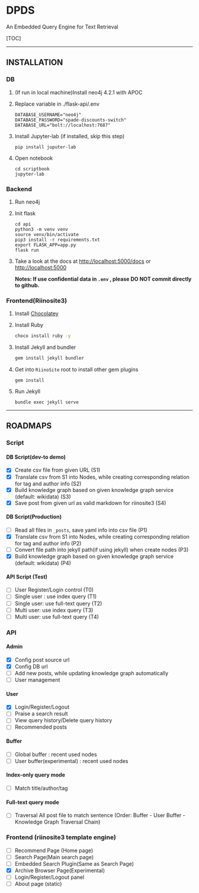 # DPDS
An Embedded Query Engine for Text Retrieval

[TOC]

-------

## INSTALLATION 

### DB

1. (If run in local machine)Install neo4j 4.2.1 with APOC

2. Replace variable in ./flask-api/.env 

    ```
    DATABASE_USERNAME="neo4j"
    DATABASE_PASSWORD="spade-discounts-switch"
    DATABASE_URL="bolt://localhost:7687"
    ```

3. Install Jupyter-lab (if installed, skip this step)

   ```
   pip install juputer-lab
   ```

4. Open notebook

    ```
    cd scriptbook
    jupyter-lab
    ```

    

### Backend

1. Run neo4j

2. Init flask
    ```
    cd api
    python3 -m venv venv
    source venv/bin/activate
    pip3 install -r requirements.txt
    export FLASK_APP=app.py
    flask run
    ```
3. Take a look at the docs at [http://localhost:5000/docs](http://localhost:5000/docs) or [http://localhost:5000](http://localhost:5000)

   **Notes: If use confidential data in `.env` , please DO NOT commit directly to github.**


### Frontend(Riinosite3)

1. Install  [Chocolatey](https://chocolatey.org/packages/jekyll)

2. Install Ruby

   ```bash
   choco install ruby -y
   ```

3. Install Jekyll and bundler

   ```bash
   gem install jekyll bundler
   ```

4. Get into `RiinoSite` root to install other gem plugins

   ```
   gem install
   ```

5. Run Jekyll

   ```
   bundle exec jekyll serve
   ```

------

## ROADMAPS

### Script

#### DB Script(dev-to demo)

- [x] Create csv file from given URL (S1)
- [x] Translate csv from S1 into Nodes, while creating corresponding relation for tag and author info (S2)
- [x] Build knowledge graph based on given knowledge graph service (default: wikidata) (S3)
- [x] Save post from given url as valid markdown for riinosite3 (S4)

#### DB Script(Production)

- [ ] Read all files in `_posts`, save yaml info into csv file (P1)
- [x] Translate csv from S1 into Nodes, while creating corresponding relation for tag and author info (P2)
- [ ] Convert file path into jekyll path(if using jekyll) when create nodes (P3)
- [x] Build knowledge graph based on given knowledge graph service (default: wikidata) (P4)

#### API Script (Test)

- [ ] User Register/Login control (T0)
- [ ] Single user : use index query (T1)
- [ ] Single user: use full-text query (T2)
- [ ] Multi user: use index query (T3)
- [ ] Multi user: use full-text query (T4)

### API

#### Admin

- [x] Config post source url
- [x] Config DB url
- [ ] Add new posts, while updating knowledge graph automatically
- [ ] User management

#### User

- [x] Login/Register/Logout
- [ ] Praise a search result
- [ ] View query history/Delete query history
- [ ] Recommended posts 

#### Buffer

- [ ] Global buffer : recent used nodes
- [ ] User buffer(experimental) : recent used nodes

#### Index-only query mode

- [ ] Match title/author/tag

#### Full-text query mode

- [ ] Traversal All post file to match sentence (Order: Buffer - User Buffer - Knowledge Graph Traversal Chain)

### Frontend (riinosite3 template engine)

- [ ] Recommend Page (Home page)
- [ ] Search Page(Main search page)
- [ ] Embedded Search Plugin(Same as Search Page)
- [x] Archive Browser Page(Experimental)
- [ ] Login/Register/Logout panel
- [ ] About page (static)
